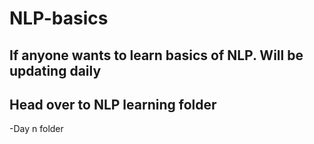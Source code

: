 # NLP-basics
## If anyone wants to learn basics of NLP. Will be updating daily
 ## Head over to NLP learning folder
   -Day n folder 
  

